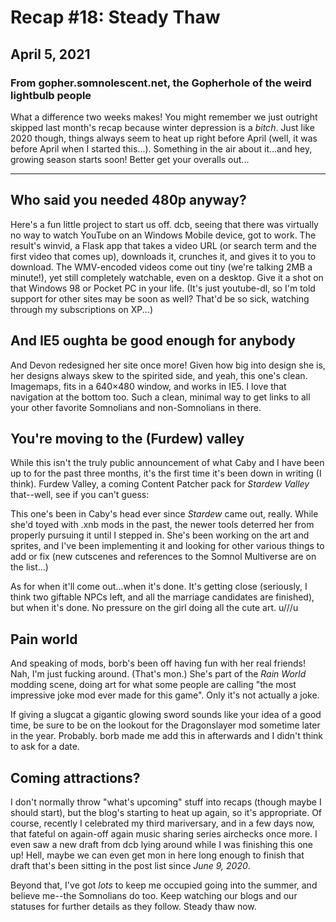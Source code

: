 # Recap #18: Steady Thaw
## April 5, 2021
### From gopher.somnolescent.net, the Gopherhole of the weird lightbulb people
What a difference two weeks makes! You might remember we just outright skipped
last month's recap because winter depression is a *bitch*. Just like 2020
though, things always seem to heat up right before April (well, it was before
April when I started this...). Something in the air about it...and hey,
growing season starts soon! Better get your overalls out...

---

## Who said you needed 480p anyway?
Here's a fun little project to start us off. dcb, seeing that there was
virtually no way to watch YouTube on an Windows Mobile device, got to work.
The result's winvid, a Flask app that takes a video URL (or search term and
the first video that comes up), downloads it, crunches it, and gives it to
you to download. The WMV-encoded videos come out tiny (we're talking 2MB a
minute!), yet still completely watchable, even on a desktop. Give it a shot
on that Windows 98 or Pocket PC in your life. (It's just youtube-dl, so I'm
told support for other sites may be soon as well? That'd be so sick, watching
through my subscriptions on XP...)

## And IE5 oughta be good enough for anybody
And Devon redesigned her site once more! Given how big into design she is,
her designs always skew to the spirited side, and yeah, this one's clean.
Imagemaps, fits in a 640×480 window, and works in IE5. I love that navigation
at the bottom too. Such a clean, minimal way to get links to all your other
favorite Somnolians and non-Somnolians in there.

## You're moving to the (Furdew) valley
While this isn't the truly public announcement of what Caby and I have been
up to for the past three months, it's the first time it's been down in
writing (I think). Furdew Valley, a coming Content Patcher pack for *Stardew
Valley* that--well, see if you can't guess:

This one's been in Caby's head ever since *Stardew* came out, really. While
she'd toyed with .xnb mods in the past, the newer tools deterred her from
properly pursuing it until I stepped in. She's been working on the art and
sprites, and I've been implementing it and looking for other various things
to add or fix (new cutscenes and references to the Somnol Multiverse are on
the list...)

As for when it'll come out...when it's done. It's getting close (seriously, I
think two giftable NPCs left, and all the marriage candidates are finished),
but when it's done. No pressure on the girl doing all the cute art. u///u

## Pain world
And speaking of mods, borb's been off having fun with her real friends! Nah,
I'm just fucking around. (That's mon.) She's part of the *Rain World* modding
scene, doing art for what some people are calling "the most impressive joke
mod ever made for this game". Only it's not actually a joke.

If giving a slugcat a gigantic glowing sword sounds like your idea of a good
time, be sure to be on the lookout for the Dragonslayer mod sometime later in
the year. Probably. borb made me add this in afterwards and I didn't think to
ask for a date.

## Coming attractions?
I don't normally throw "what's upcoming" stuff into recaps (though maybe I
should start), but the blog's starting to heat up again, so it's appropriate.
Of course, recently I celebrated my third mariversary, and in a few days now,
that fateful on again-off again music sharing series airchecks once more. I
even saw a new draft from dcb lying around while I was finishing this one up!
Hell, maybe we can even get mon in here long enough to finish that draft
that's been sitting in the post list since *June 9, 2020*.

Beyond that, I've got *lots* to keep me occupied going into the summer, and
believe me--the Somnolians do too. Keep watching our blogs and our statuses
for further details as they follow. Steady thaw now.